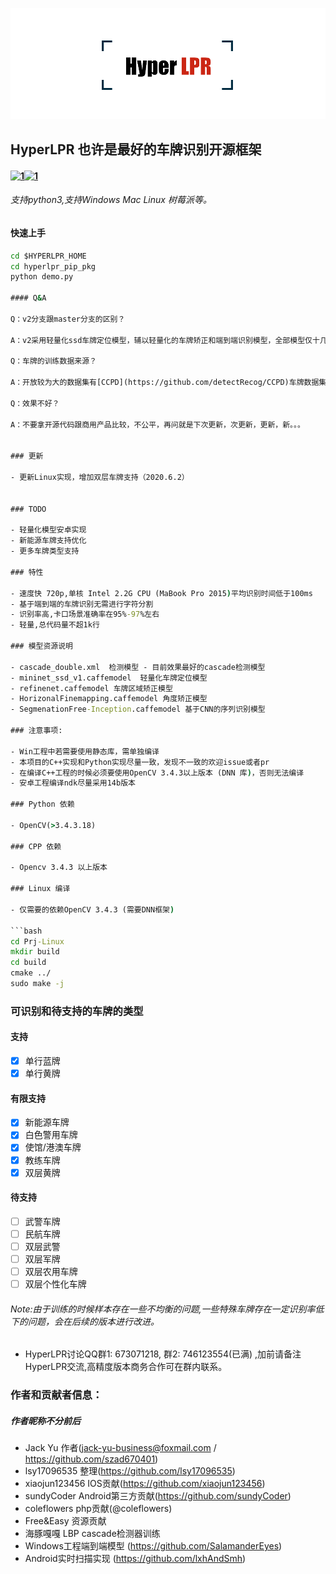 ![logo_t](./demo_images/logo.png)

## HyperLPR   也许是最好的车牌识别开源框架

#### [![1](https://badge.fury.io/py/hyperlpr.svg "title")](https://pypi.org/project/hyperlpr/)[![1](https://img.shields.io/pypi/pyversions/hyperlpr.svg "title")](https://pypi.org/project/hyperlpr/)

###### 支持python3,支持Windows  Mac Linux 树莓派等。

#### 快速上手
```cmd
cd $HYPERLPR_HOME
cd hyperlpr_pip_pkg
python demo.py

#### Q&A

Q：v2分支跟master分支的区别？

A：v2采用轻量化ssd车牌定位模型，辅以轻量化的车牌矫正和端到端识别模型，全部模型仅十几M，还支持双层黄牌的识别。

Q：车牌的训练数据来源？

A：开放较为大的数据集有[CCPD](https://github.com/detectRecog/CCPD)车牌数据集。

Q：效果不好？

A：不要拿开源代码跟商用产品比较，不公平，再问就是下次更新，次更新，更新，新。。。


### 更新

- 更新Linux实现，增加双层车牌支持（2020.6.2）


### TODO

- 轻量化模型安卓实现
- 新能源车牌支持优化
- 更多车牌类型支持

### 特性

- 速度快 720p,单核 Intel 2.2G CPU (MaBook Pro 2015)平均识别时间低于100ms
- 基于端到端的车牌识别无需进行字符分割
- 识别率高,卡口场景准确率在95%-97%左右
- 轻量,总代码量不超1k行

### 模型资源说明

- cascade_double.xml  检测模型 - 目前效果最好的cascade检测模型
- mininet_ssd_v1.caffemodel  轻量化车牌定位模型
- refinenet.caffemodel 车牌区域矫正模型
- HorizonalFinemapping.caffemodel 角度矫正模型
- SegmenationFree-Inception.caffemodel 基于CNN的序列识别模型

### 注意事项:

- Win工程中若需要使用静态库，需单独编译
- 本项目的C++实现和Python实现尽量一致，发现不一致的欢迎issue或者pr
- 在编译C++工程的时候必须要使用OpenCV 3.4.3以上版本 (DNN 库)，否则无法编译 
- 安卓工程编译ndk尽量采用14b版本

### Python 依赖

- OpenCV(>3.4.3.18)

### CPP 依赖

- Opencv 3.4.3 以上版本

### Linux 编译

- 仅需要的依赖OpenCV 3.4.3 (需要DNN框架)

```bash
cd Prj-Linux
mkdir build 
cd build
cmake ../
sudo make -j 
```

###  

### 可识别和待支持的车牌的类型

#### 支持
- [x] 单行蓝牌
- [x] 单行黄牌
#### 有限支持
- [x] 新能源车牌
- [x] 白色警用车牌
- [x] 使馆/港澳车牌
- [x] 教练车牌
- [x] 双层黄牌
#### 待支持
- [ ] 武警车牌
- [ ] 民航车牌
- [ ] 双层武警
- [ ] 双层军牌
- [ ] 双层农用车牌
- [ ] 双层个性化车牌

###### Note:由于训练的时候样本存在一些不均衡的问题,一些特殊车牌存在一定识别率低下的问题，会在后续的版本进行改进。

- HyperLPR讨论QQ群1: 673071218, 群2: 746123554(已满) ,加前请备注HyperLPR交流,高精度版本商务合作可在群内联系。

### 作者和贡献者信息：

##### 作者昵称不分前后

- Jack Yu 作者(jack-yu-business@foxmail.com / https://github.com/szad670401)
- lsy17096535 整理(https://github.com/lsy17096535)
- xiaojun123456 IOS贡献(https://github.com/xiaojun123456)
- sundyCoder Android第三方贡献(https://github.com/sundyCoder)
- coleflowers php贡献(@coleflowers)
- Free&Easy 资源贡献 
- 海豚嘎嘎 LBP cascade检测器训练
- Windows工程端到端模型 (https://github.com/SalamanderEyes)
- Android实时扫描实现 (https://github.com/lxhAndSmh)

